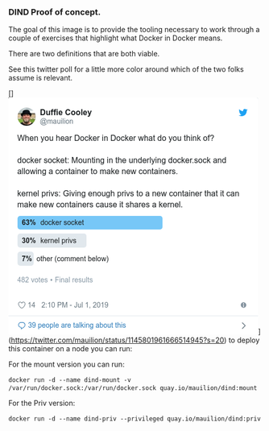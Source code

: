 ### DIND Proof of concept.

The goal of this image is to provide the tooling necessary to work through a couple of exercises that highlight what Docker in Docker means.

There are two definitions that are both viable.

See this twitter poll for a little more color around which of the two folks assume is relevant.

[]![](./tweet.png)](https://twitter.com/mauilion/status/1145801961666514945?s=20)
to deploy this container on a node you can run:

For the mount version you can run:

```
docker run -d --name dind-mount -v /var/run/docker.sock:/var/run/docker.sock quay.io/mauilion/dind:mount
```

For the Priv version:
```
docker run -d --name dind-priv --privileged quay.io/mauilion/dind:priv
```

